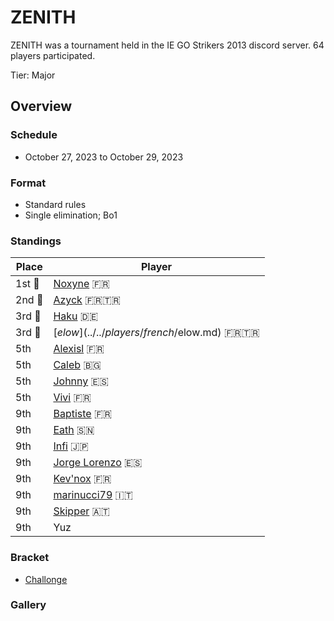 # ZENITH

ZENITH was a tournament held in the IE GO Strikers 2013 discord server.
64 players participated.

Tier: Major

## Overview

### Schedule
- October 27, 2023 to October 29, 2023

### Format
- Standard rules
- Single elimination; Bo1

### Standings

|Place|Player|
|-|-|
|1st :1st_place_medal:|[Noxyne](../../players/french/noxyne.md) :fr:|
|2nd :2nd_place_medal:|[Azyck](../../players/french/azyck.md) :fr::tr:|
|3rd :3rd_place_medal:|[Haku](../../players/german/haku.md) :de:|
|3rd :3rd_place_medal:|[$elow](../../players/french/$elow.md) :fr::tr:|
|5th|[Alexisl](../../players/french/alexisl.md) :fr:|
|5th|[Caleb](../../players/bulgarian/caleb.md) :bulgaria:|
|5th|[Johnny](../../players/spanish/johnny.md) :es:|
|5th|[Vivi](../../players/french/vivi.md) :fr:|
|9th|[Baptiste](../../players/french/baptiste.md) :fr:|
|9th|[Eath](../../players/senegalese/eath.md) :senegal:|
|9th|[Infi](../../players/japanese/infi.md) :jp:|
|9th|[Jorge Lorenzo](../../players/spanish/jorge.md) :es:|
|9th|[Kev'nox](../../players/french/kevnox.md) :fr:|
|9th|[marinucci79](../../players/italian/marinucci79.md) :it:|
|9th|[Skipper](../../players/austrian/skipper.md) :austria:|
|9th|Yuz|

### Bracket
- [Challonge](https://challonge.com/ZenithIE)

### Gallery
